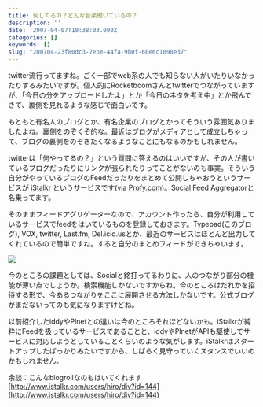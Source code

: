 ```yaml
---
title: 何してるの？どんな音楽聞いているの？
description: ''
date: '2007-04-07T10:38:03.000Z'
categories: []
keywords: []
slug: "200704-23f80dc3-7ebe-44fa-9b0f-60e6c1098e37"
---
```

twitter流行ってますね。ごく一部でweb系の人でも知らない人がいたりいなかったりするみたいですが。個人的にRocketboomさんとtwitterでつながっていますが、「今日の分をアップロードしたよ」とか「今日のネタを考え中」とか飛んできて、裏側を見れるような感じで面白いです。

もともと有名人のブログとか、有名企業のブログとかってそういう雰囲気ありましたよね。裏側をのぞくぞ的な。最近はブログがメディアとして成立しちゃって、ブログの裏側をのぞきたくなるようなことにもなるのかもしれません。

twitterは「何やってるの？」という質問に答えるのはいいですが、その人が書いているブログだったりにリンクが張られたりってことがないのも事実。そういう自分がやっているブログのFeedだったりをまとめて公開しちゃおうというサービスが [iStalkr](http://www.istalkr.com/) というサービスです(via [Profy.com](http://www.profy.com/2007/04/06/istalkr-beta/))。Social Feed Aggregatorと名乗ってます。

そのままフィードアグリゲーターなので、アカウント作ったら、自分が利用しているサービスでfeedをはいているものを登録しておきます。Typepad(このブログ), VOX, twitter, Last.fm, Del.icio.usとか、最近のサービスはほとんど出力してくれているので簡単ですね。すると自分のまとめフィードができちゃいます。

![](0__0xZjZhQCW4hbiF5k.gif)

今のところの課題としては、Socialと銘打ってるわりに、人のつながり部分の機能が薄い点でしょうか。検索機能しかないですからね。今のところはだれかを招待する形で、今あるつながりをここに展開させる方法しかないです。公式ブログがまだないってのも気になりますけどね。

以前紹介したiddyやPlnetとの違いは今のところそれほどないかも。iStalkrが純粋にFeedを扱っているサービスであることと、iddyやPlnetがAPIも駆使してサービスに対応しようとしていることくらいのような気がします。iStalkrはスタートアップしたばっかりみたいですから、しばらく見守っていくスタンスでいいのかもしれません。

余談：こんなblogrollなのもはいてくれます  
[http://www.istalkr.com/users/hiro/div?id=144](http://www.istalkr.com/users/hiro/div?id=144)